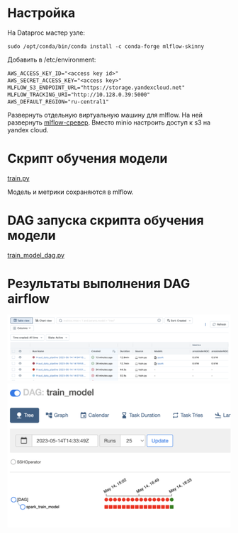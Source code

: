 # Настройка

На Dataproc мастер узле:
```
sudo /opt/conda/bin/conda install -c conda-forge mlflow-skinny
```

Добавить в /etc/environment:
```
AWS_ACCESS_KEY_ID="<access key id>"
AWS_SECRET_ACCESS_KEY="<access key>"
MLFLOW_S3_ENDPOINT_URL="https://storage.yandexcloud.net"
MLFLOW_TRACKING_URI="http://10.128.0.39:5000"
AWS_DEFAULT_REGION="ru-central1"
```

Развернуть отдельную виртуальную машину для mlflow. На ней развернуть [mlflow-сревер](https://github.com/Toumash/mlflow-docker). Вместо minio настроить доступ к s3 на yandex cloud.


# Скрипт обучения модели

[train.py](scripts/train.py)

Модель и метрики сохраняются в mlflow.

# DAG запуска скрипта обучения модели

[train_model_dag.py](dags/train_model_dag.py)

# Результаты выполнения DAG airflow

![MLFlow result](img/5_mlflow_result.png "Mlflow result")
![Airflow result](img/5_airflow_result.png "Airflow result")